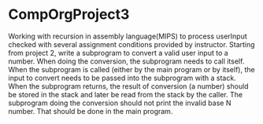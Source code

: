 # CompOrgProject3
Working with recursion in assembly language(MIPS) to process userInput checked with several assignment conditions provided by instructor.
Starting from project 2, write a subprogram to convert a valid user input to a number. When doing the conversion, the subprogram needs to call itself.  When the subprogram is called (either by the main program or by itself), the input to convert needs to be passed into the subprogram with a stack. When the subprogram returns, the result of conversion (a number) should be stored in the stack and later be read from the stack by the caller.
The subprogram doing the conversion should not print the invalid base N number. That should be done in the main program.
